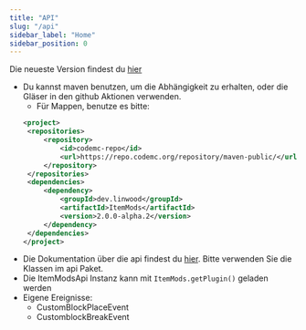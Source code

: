 ```yaml
---
title: "API"
slug: "/api"
sidebar_label: "Home"
sidebar_position: 0
---
```


Die neueste Version findest du [hier](https://ci.codemc.io/job/CodeDoctorDE/job/ItemMods/lastStableBuild/)

* Du kannst maven benutzen, um die Abhängigkeit zu erhalten, oder die Gläser in den github Aktionen verwenden.
    * Für Mappen, benutze es bitte:
   ```xml
  <project>
    <repositories>
        <repository>
            <id>codemc-repo</id>
            <url>https://repo.codemc.org/repository/maven-public/</url>
        </repository>
    </repositories>
    <dependencies>
        <dependency>
            <groupId>dev.linwood</groupId>
            <artifactId>ItemMods</artifactId>
            <version>2.0.0-alpha.2</version>
        </dependency>
    </dependencies>
  </project>
   ```
* Die Dokumentation über die api findest du [hier](https://itemmods.linwood.dev/apidocs). Bitte verwenden Sie die Klassen im api Paket.
* Die ItemModsApi Instanz kann mit `ItemMods.getPlugin()` geladen werden
* Eigene Ereignisse:
    * CustomBlockPlaceEvent
    * CustomblockBreakEvent
